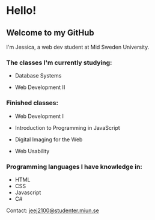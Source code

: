 # Hello!
## Welcome to my GitHub
I'm Jessica, a web dev student at Mid Sweden University. 

### The classes I'm currently  studying: 
- Database Systems

- Web Development II


### Finished classes: 
- Web Development I

- Introduction to Programming in JavaScript

- Digital Imaging for the Web
- Web Usability


### Programming languages I have knowledge in:
- HTML
- CSS
- Javascript
- C#

Contact: jeej2100@studenter.miun.se
